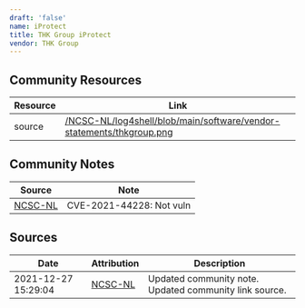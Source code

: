 ```yaml
---
draft: 'false'
name: iProtect
title: THK Group iProtect
vendor: THK Group
---
```



## Community Resources
| Resource | Link |
| --- | --- |
| source | [/NCSC-NL/log4shell/blob/main/software/vendor-statements/thkgroup.png](/NCSC-NL/log4shell/blob/main/software/vendor-statements/thkgroup.png) |

## Community Notes
| Source | Note |
| --- | --- |
| [NCSC-NL](https://github.com/NCSC-NL/log4shell/blob/main/software/README.md) | CVE-2021-44228: Not vuln </ul> |

## Sources
| Date | Attribution | Description |
| --- | --- | --- |
| 2021-12-27 15:29:04 | [NCSC-NL](https://github.com/NCSC-NL/log4shell/blob/main/software/README.md) | Updated community note. Updated community link source.  |

